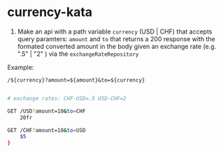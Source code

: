 # currency-kata

1. Make an api with a path variable `currency` (USD | CHF) that accepts query paramters: `amount` and `to` that returns a 200 response with the formated converted amount in the body given an exchange rate (e.g. ".5" | "2" ) via the `exchangeRateRepository`

Example: 

`/${currency}?amount=${amount}&to=${currency}`

``` bash

# exchange rates: CHF-USD=.5 USD-CHF=2

GET /USD?amount=10&to=CHF
    20fr

GET /CHF?amount=10&to=USD
    $5
}

```
